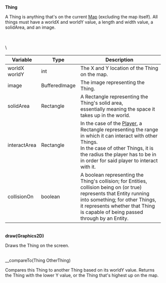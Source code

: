 __Thing__

A Thing is anything that's on the current [Map](map.md) (excluding the map itself). All things must have
a worldX and worldY value, a length and width value, a solidArea, and an image.


\
\
\

| Variable          | Type          | Description                                                                                                                                                                                                                                      |
|-------------------|---------------|--------------------------------------------------------------------------------------------------------------------------------------------------------------------------------------------------------------------------------------------------|
| worldX<br/>worldY | int           | The X and Y location of the Thing on the map.                                                                                                                                                                                                    |
| image             | BufferedImage | The image representing the Thing.                                                                                                                                                                                                                |
| solidArea         | Rectangle     | A Rectangle representing the Thing's solid area, <br/> essentially meaning the space it takes up in the world.                                                                                                                                   |
| interactArea      | Rectangle     | In the case of the [Player](player.md), a Rectangle representing the range in which it can interact with other Things. <br/> In the case of other Things, it is the radius the player has to be in in order for said player to interact with it. |
| collisionOn       | boolean       | A boolean representing the Thing's collision; for Entities, collision being on (or true) represents that Entity running into something; for other Things, it represents whether that Thing is capable of being passed through by an Entity.      |
\
__draw(Graphics2D)__

Draws the Thing on the screen.

\
__compareTo(Thing OtherThing)

Compares this Thing to another Thing based on its worldY value.
Returns the Thing with the lower Y value, or the Thing that's highest up on the map.